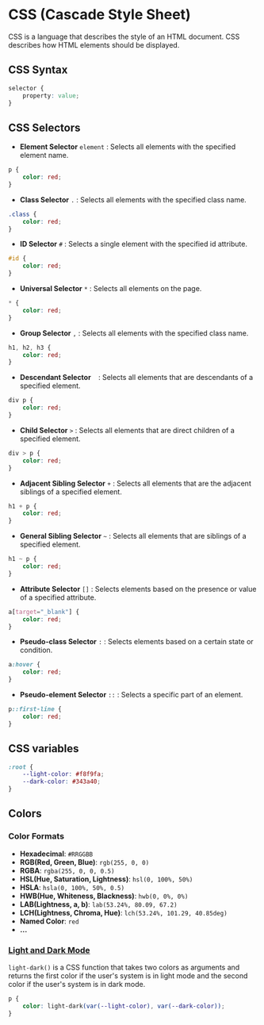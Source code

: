 # CSS (Cascade Style Sheet)

CSS is a language that describes the style of an HTML document. CSS describes how HTML elements should be displayed.

## CSS Syntax
```css
selector {
    property: value;
}
```

## CSS Selectors
* **Element Selector** `element` : Selects all elements with the specified element name.
```css
p {
    color: red;
}
```

* **Class Selector** `.` : Selects all elements with the specified class name.
```css
.class {
    color: red;
}
```

* **ID Selector** `#` : Selects a single element with the specified id attribute.
```css
#id {
    color: red;
}
```

* **Universal Selector** `*` : Selects all elements on the page.
```css
* {
    color: red;
}
```

* **Group Selector** `,` : Selects all elements with the specified class name.
```css
h1, h2, h3 {
    color: red;
}
```

* **Descendant Selector** ` ` : Selects all elements that are descendants of a specified element.
```css
div p {
    color: red;
}
```

* **Child Selector** `>` : Selects all elements that are direct children of a specified element.
```css
div > p {
    color: red;
}
```

* **Adjacent Sibling Selector** `+` : Selects all elements that are the adjacent siblings of a specified element.
```css
h1 + p {
    color: red;
}
```

* **General Sibling Selector** `~` : Selects all elements that are siblings of a specified element.
```css
h1 ~ p {
    color: red;
}
```

* **Attribute Selector** `[]` : Selects elements based on the presence or value of a specified attribute.
```css
a[target="_blank"] {
    color: red;
}
```

* **Pseudo-class Selector** `:` : Selects elements based on a certain state or condition.
```css
a:hover {
    color: red;
}
```

* **Pseudo-element Selector** `::` : Selects a specific part of an element.
```css
p::first-line {
    color: red;
}
```

## CSS variables

```css
:root {
    --light-color: #f8f9fa;
    --dark-color: #343a40;
}
```

## Colors

### Color Formats

* **Hexadecimal**: `#RRGGBB`
* **RGB(Red, Green, Blue)**: `rgb(255, 0, 0)`
* **RGBA**: `rgba(255, 0, 0, 0.5)`
* **HSL(Hue, Saturation, Lightness)**: `hsl(0, 100%, 50%)`
* **HSLA**: `hsla(0, 100%, 50%, 0.5)`
* **HWB(Hue, Whiteness, Blackness)**: `hwb(0, 0%, 0%)`
* **LAB(Lightness, a, b)**: `lab(53.24%, 80.09, 67.2)`
* **LCH(Lightness, Chroma, Hue)**: `lch(53.24%, 101.29, 40.85deg)`
* **Named Color**: `red`
* **...**

### [Light and Dark Mode](https://developer.mozilla.org/en-US/docs/Web/CSS/color_value/light-dark)

`light-dark()` is a CSS function that takes two colors as arguments and returns the first color if the user's system is in light mode and the second color if the user's system is in dark mode.

```css
p {
    color: light-dark(var(--light-color), var(--dark-color));
}